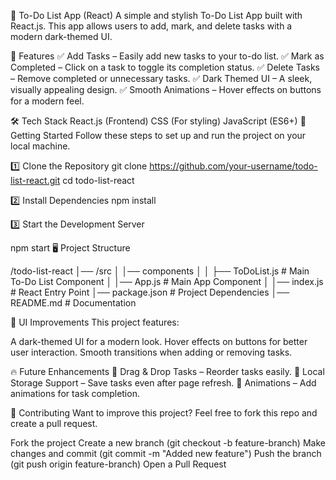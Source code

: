 📝 To-Do List App (React)
A simple and stylish To-Do List App built with React.js. This app allows users to add, mark, and delete tasks with a modern dark-themed UI.

📌 Features
✅ Add Tasks – Easily add new tasks to your to-do list.
✅ Mark as Completed – Click on a task to toggle its completion status.
✅ Delete Tasks – Remove completed or unnecessary tasks.
✅ Dark Themed UI – A sleek, visually appealing design.
✅ Smooth Animations – Hover effects on buttons for a modern feel.

🛠️ Tech Stack
React.js (Frontend)
CSS (For styling)
JavaScript (ES6+)
🚀 Getting Started
Follow these steps to set up and run the project on your local machine.

1️⃣ Clone the Repository
git clone https://github.com/your-username/todo-list-react.git cd todo-list-react

2️⃣ Install Dependencies npm install

3️⃣ Start the Development Server

npm start 🖥️ Project Structure

/todo-list-react │── /src │ │── components │ │ ├── ToDoList.js # Main To-Do List Component │ │── App.js # Main App Component │ │── index.js # React Entry Point │── package.json # Project Dependencies │── README.md # Documentation

🎨 UI Improvements This project features:

A dark-themed UI for a modern look. Hover effects on buttons for better user interaction. Smooth transitions when adding or removing tasks.

🔥 Future Enhancements 🔹 Drag & Drop Tasks – Reorder tasks easily. 🔹 Local Storage Support – Save tasks even after page refresh. 🔹 Animations – Add animations for task completion.

🤝 Contributing Want to improve this project? Feel free to fork this repo and create a pull request.

Fork the project Create a new branch (git checkout -b feature-branch) Make changes and commit (git commit -m "Added new feature") Push the branch (git push origin feature-branch) Open a Pull Request
